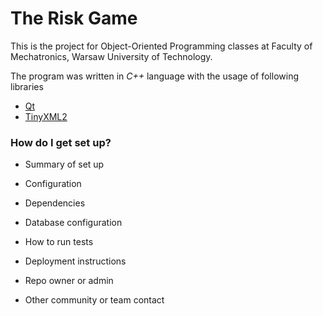 # The Risk Game

This is the project for Object-Oriented Programming classes at Faculty of Mechatronics, Warsaw University of Technology.

The program was written in *C++* language with the usage of following libraries
* [Qt](https://www.qt.io/)
* [TinyXML2](http://www.grinninglizard.com/tinyxml2/index.html)

### How do I get set up? ###

* Summary of set up
* Configuration
* Dependencies
* Database configuration
* How to run tests
* Deployment instructions

* Repo owner or admin
* Other community or team contact